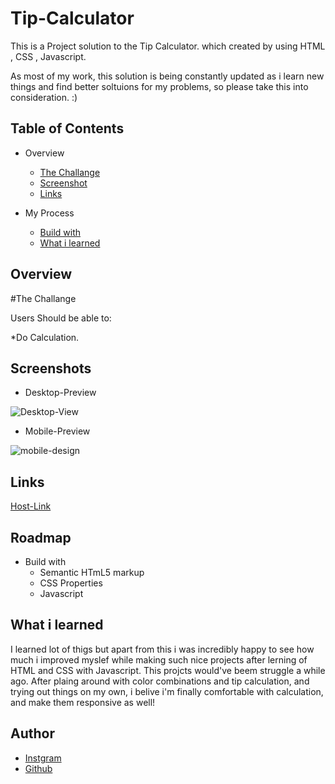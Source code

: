 # Tip-Calculator
This is a Project solution to the Tip Calculator. which created by using HTML , CSS , Javascript.

As most of my work, this solution is being constantly updated as i learn new things and find better soltuions for my problems, so please take this into consideration. :)



## Table of Contents
* Overview
    * [The Challange](#overview)
    * [Screenshot](#screenshots)
    * [Links](https://github.com/Kapil56J)

* My Process
    * [Build with](#roadmap)
    * [What i learned](#what-i-learned)
    
## Overview

#The Challange

Users Should be able to:

*Do Calculation.


## Screenshots

* Desktop-Preview

![Desktop-View]()

* Mobile-Preview


![mobile-design]()


## Links

[Host-Link]()


## Roadmap

- Build with
    * Semantic HTmL5 markup
    * CSS Properties
    * Javascript



## What i learned

I learned lot of thigs but apart from this i was incredibly happy to see how much i improved myslef
while making such nice projects after lerning of HTML and CSS with Javascript. This projcts would've beem struggle a while ago.
After plaing around with color combinations and tip calculation, and trying out things on my own, i belive i'm finally comfortable with calculation, and make them responsive as well!

## Author
- [Instgram](https://www.instagram.com/i_am_kapildj/)
- [Github](https://github.com/Kapil56J)
